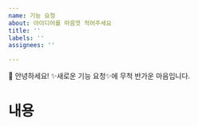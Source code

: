 ```yaml
---
name: 기능 요청
about: 아이디어를 마음껏 적어주세요
title: ''
labels: ''
assignees: ''

---
```


👋 안녕하세요! ✨새로운 기능 요청✨에 무척 반가운 마음입니다.

# 내용
<!-- 어떤 기능인지 간단하게 작성해주세요 -->
<!-- 어떤 점에서 필요성을 느꼈는 지도 좋습니다. -->
